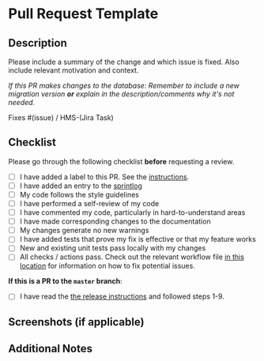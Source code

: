 # Pull Request Template

## Description

Please include a summary of the change and which issue is fixed. Also include relevant motivation and context.

_If this PR makes changes to the database: Remember to include a new migration version **or** explain in the description/comments why it's not needed._

Fixes #(issue) / HMS-(Jira Task)

## Checklist

Please go through the following checklist **before** requesting a review.

- [ ] I have added a label to this PR. See the [instructions](../docs/procedures/labeling_a_pull_request.md).
- [ ] I have added an entry to the [sprintlog](../SPRINTLOG.md)
- [ ] My code follows the style guidelines
- [ ] I have performed a self-review of my code
- [ ] I have commented my code, particularly in hard-to-understand areas
- [ ] I have made corresponding changes to the documentation
- [ ] My changes generate no new warnings
- [ ] I have added tests that prove my fix is effective or that my feature works
- [ ] New and existing unit tests pass locally with my changes
- [ ] All checks / actions pass. Check out the relevant workflow file [in this location](./workflows/) for information on how to fix potential issues.

**If this is a PR to the `master` branch**:

- [ ] I have read the [the release instructions](../docs/procedures/new_release.md) and followed steps 1-9. <!-- Should be checked if the "PR to `master` branch" box is checked AND the specified steps in the release instructions have been followed. -->

## Screenshots (if applicable)

## Additional Notes
